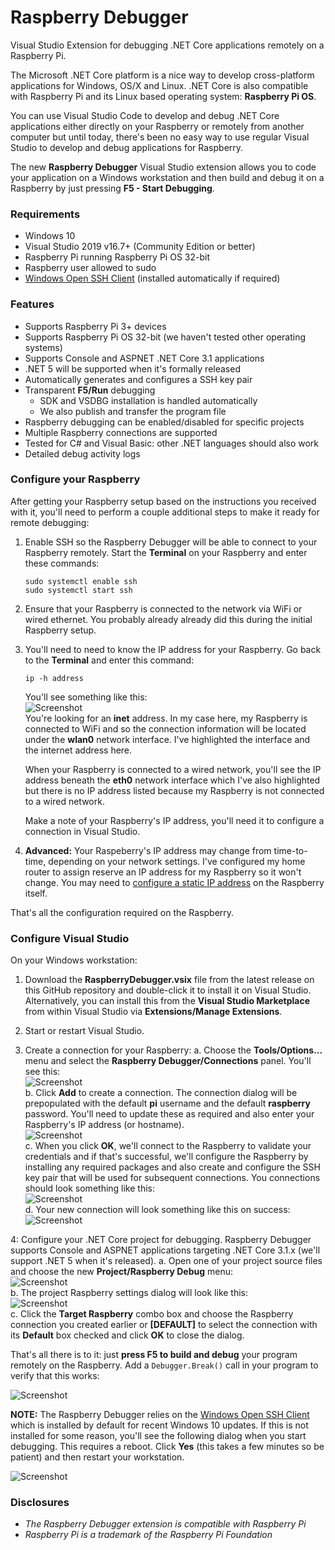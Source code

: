 # Raspberry Debugger
Visual Studio Extension for debugging .NET Core applications remotely on a Raspberry Pi.

The Microsoft .NET Core platform is a nice way to develop cross-platform applications for Windows, OS/X and Linux.  .NET Core is also compatible with Raspberry Pi and its Linux based operating system: **Raspberry Pi OS**.

You can use Visual Studio Code to develop and debug .NET Core applications either directly on your Raspberry or remotely from another computer but until today, there's been no easy way to use regular Visual Studio to develop and debug applications for Raspberry.

The new **Raspberry Debugger** Visual Studio extension allows you to code your application on a Windows workstation and then build and debug it on a Raspberry by just pressing **F5 - Start Debugging**.

### Requirements

* Windows 10
* Visual Studio 2019 v16.7+ (Community Edition or better)
* Raspberry Pi running Raspberry Pi OS 32-bit
* Raspberry user allowed to sudo
* [Windows Open SSH Client](https://docs.microsoft.com/en-us/windows-server/administration/openssh/openssh_install_firstuse) (installed automatically if required)

### Features

* Supports Raspberry Pi 3+ devices
* Supports Raspberry Pi OS 32-bit (we haven't tested other operating systems)
* Supports Console and ASPNET .NET Core 3.1 applications
* .NET 5 will be supported when it's formally released
* Automatically generates and configures a SSH key pair
* Transparent **F5/Run** debugging
   * SDK and VSDBG installation is handled automatically
   * We also publish and transfer the program file
* Raspberry debugging can be enabled/disabled for specific projects
* Multiple Raspberry connections are supported
* Tested for C# and Visual Basic: other .NET languages should also work
* Detailed debug activity logs

### Configure your Raspberry

After getting your Raspberry setup based on the instructions you received with it, you'll need to perform a couple additional steps to make it ready for remote debugging:

1. Enable SSH so the Raspberry Debugger will be able to connect to your Raspberry remotely.  Start the **Terminal** on your Raspberry and enter these commands:
   ```
   sudo systemctl enable ssh
   sudo systemctl start ssh
   ```

2. Ensure that your Raspberry is connected to the network via WiFi or wired ethernet.  You probably already already did this during the initial Raspberry setup.

3. You'll need to need to know the IP address for your Raspberry.  Go back to the **Terminal** and enter this command:
    ```
    ip -h address
    ```
    You'll see something like this:
    <br/>
    ![Screenshot](/Doc/Images/ip-address.png?raw=true)
    <br/>
    You're looking for an **inet** address.  In my case here, my Raspberry is connected to WiFi and so the connection information will be located under the **wlan0** network interface.  I've highlighted the interface and the internet address here.

    When your Raspberry is connected to a wired network, you'll see the IP address beneath the **eth0** network interface which I've also highlighted but there is no IP address listed because my Raspberry is not connected to a wired network.

    Make a note of your Raspberry's IP address, you'll need it to configure a connection in Visual Studio.

4. **Advanced:** Your Raspeberry's IP address may change from time-to-time, depending on your network settings.  I've configured my home router to assign reserve an IP address for my Raspberry so it won't change.  You may need to [configure a static IP address](https://www.raspberrypi.org/documentation/configuration/tcpip/) on the Raspberry itself.

That's all the configuration required on the Raspberry.

### Configure Visual Studio

On your Windows workstation:

1. Download the **RaspberryDebugger.vsix** file from the latest release on this GitHub repository and double-click it to install it on Visual Studio.  Alternatively, you can install this from the **Visual Studio Marketplace** from within Visual Studio via **Extensions/Manage Extensions**.

2. Start or restart Visual Studio.

3. Create a connection for your Raspberry:
   a. Choose the **Tools/Options...** menu and select the **Raspberry Debugger/Connections** panel.  You'll see this:
      <br/>
      ![Screenshot](/Doc/Images/ToolsOptions1.png?raw=true)
      <br/>
   b. Click **Add** to create a connection.  The connection dialog will be prepopulated with the default **pi** username and the default **raspberry** password.  You'll need to update these as required and also enter your Raspberry's IP address (or hostname).
      <br/>
      ![Screenshot](/Doc/Images/ToolsOptions2.png?raw=true)
      <br/>
   c. When you click **OK**, we'll connect to the Raspberry to validate your credentials and if that's successful, we'll configure the Raspberry by installing any required packages and also create and configure the SSH key pair that will be used for subsequent connections.  You connections should look something like this:
      <br/>
      ![Screenshot](/Doc/Images/ToolsOptions3.png?raw=true)
      <br/>
   d. Your new connection will look something like this on success:
      <br/>
      ![Screenshot](/Doc/Images/ToolsOptions4.png?raw=true)
      <br/>

4: Configure your .NET Core project for debugging.  Raspberry Debugger supports Console and ASPNET applications targeting .NET Core 3.1.x (we'll support .NET 5 when it's released).
   a. Open one of your project source files and choose the new **Project/Raspberry Debug** menu:
      <br/>
      ![Screenshot](/Doc/Images/RaspberryDebugMenu.png?raw=true)
      <br/>
   b. The project Raspberry settings dialog will look like this:
      <br/>
      ![Screenshot](/Doc/Images/RaspberryProjectSettings.png?raw=true)
      <br/>
   c. Click the **Target Raspberry** combo box and choose the Raspberry connection you created earlier or **[DEFAULT]** to select the connection with its **Default** box checked and click **OK** to close the dialog.

That's all there is to it: just **press F5 to build and debug** your program remotely on the Raspberry.  Add a `Debugger.Break()` call in your program to verify that this works:

![Screenshot](/Doc/Images/DebuggerBreak.png?raw=true)

**NOTE:** The Raspberry Debugger relies on the [Windows Open SSH Client](https://docs.microsoft.com/en-us/windows-server/administration/openssh/openssh_install_firstuse) which is installed by default for recent Windows 10 updates.  If this is not installed for some reason, you'll see the following dialog when you start debugging.  This requires a reboot.  Click **Yes** (this takes a few minutes so be patient) and then restart your workstation.

![Screenshot](/Doc/Images/WindowsOpenSSH.png?raw=true)

### Disclosures

* _The Raspberry Debugger extension is compatible with Raspberry Pi_
* _Raspberry Pi is a trademark of the Raspberry Pi Foundation_